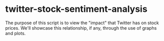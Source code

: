 # twitter-stock-sentiment-analysis

The purpose of this script is to view the "impact" that Twitter has on stock prices. 
We'll showcase this relationship, if any, through the use of graphs and plots. 
